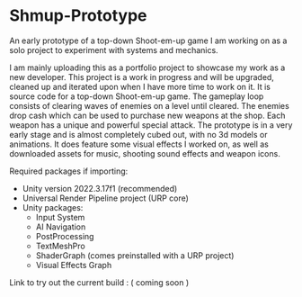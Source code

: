 # Shmup-Prototype
An early prototype of a top-down Shoot-em-up game I am working on as a solo project to experiment with systems and mechanics.

I am mainly uploading this as a portfolio project to showcase my work as a new developer.
This project is a work in progress and will be upgraded, cleaned up and iterated upon when I have more time to work on it.
It is source code for a top-down Shoot-em-up game. The gameplay loop consists of clearing waves of enemies on a level until cleared. 
The enemies drop cash which can be used to purchase new weapons at the shop. Each weapon has a unique and powerful special attack.
The prototype is in a very early stage and is almost completely cubed out, with no 3d models or animations.
It does feature some visual effects I worked on, as well as downloaded assets for music, shooting sound effects and weapon icons.

Required packages if importing:
- Unity version 2022.3.17f1 (recommended)
- Universal Render Pipeline project (URP core)
- Unity packages:
    - Input System
    - AI Navigation
    - PostProcessing
    - TextMeshPro
    - ShaderGraph (comes preinstalled with a URP project)
    - Visual Effects Graph


Link to try out the current build :
( coming soon )
